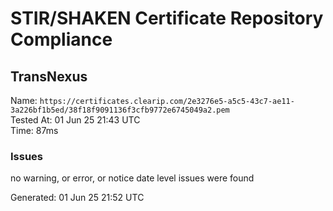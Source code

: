 # STIR/SHAKEN Certificate Repository Compliance

## TransNexus

Name: `https://certificates.clearip.com/2e3276e5-a5c5-43c7-ae11-3a226bf1b5ed/38f18f9091136f3cfb9772e6745049a2.pem`\
Tested At: 01 Jun 25 21:43 UTC\
Time: 87ms

### Issues

no warning, or error, or notice date level issues were found

Generated: 01 Jun 25 21:52 UTC